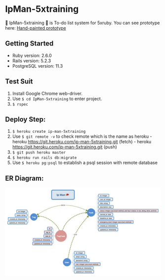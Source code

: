 # IpMan-5xtraining

🥊 IpMan-5xtraining 🥊 is To-do list system for 5xruby. You can see prototype here: [Hand-painted prototype](./prototype/README.md)

## Getting Started
- Ruby version: 2.6.0
- Rails version: 5.2.3
- PostgreSQL version: 11.3

## Test Suit
  1. Install Google Chrome web-driver.
  2. Use `$ cd IpMan-5xtraining` to enter project.
  3. `$ rspec`

## Deploy Step:
  1. `$ heroku create ip-man-5xtraining`
  2. Use `$ git remote -v` to check remote which is the name as heroku
    - heroku  https://git.heroku.com/ip-man-5xtraining.git (fetch)
    - heroku  https://git.heroku.com/ip-man-5xtraining.git (push)
  3. `$ git push heroku master`
  4. `$ heroku run rails db:migrate`
  5. Use `$ heroku pg:psql` to establish a psql session with remote database

## ER Diagram:
![IpMan ER-Model](https://github.com/chaochaowu/IpMan-5xtraining/raw/prototype/prototype/19.07.08_ipman_ERD.jpg)